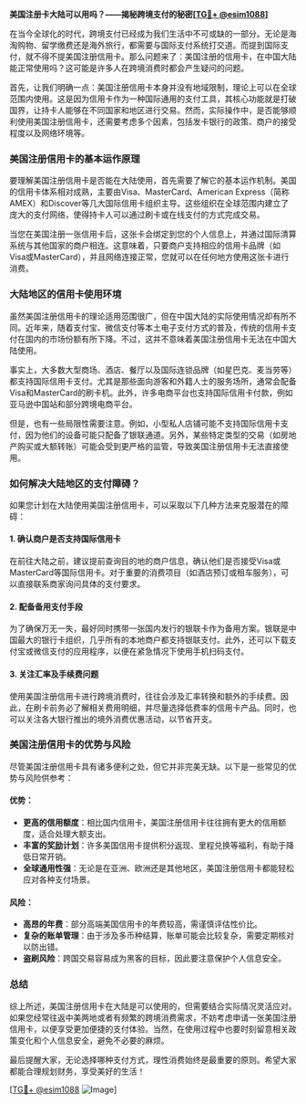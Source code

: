 **美国注册卡大陆可以用吗？——揭秘跨境支付的秘密[[TG💪+ @esim1088](https://t.me/s/esim1088)]**

在当今全球化的时代，跨境支付已经成为我们生活中不可或缺的一部分。无论是海淘购物、留学缴费还是海外旅行，都需要与国际支付系统打交道。而提到国际支付，就不得不提美国注册信用卡。那么问题来了：美国注册的信用卡，在中国大陆能正常使用吗？这可能是许多人在跨境消费时都会产生疑问的问题。

首先，让我们明确一点：美国注册信用卡本身并没有地域限制，理论上可以在全球范围内使用。这是因为信用卡作为一种国际通用的支付工具，其核心功能就是打破国界，让持卡人能够在不同国家和地区进行交易。然而，实际操作中，是否能够顺利使用美国注册信用卡，还需要考虑多个因素，包括发卡银行的政策、商户的接受程度以及网络环境等。

### 美国注册信用卡的基本运作原理

要理解美国注册信用卡是否能在大陆使用，首先需要了解它的基本运作机制。美国的信用卡体系相对成熟，主要由Visa、MasterCard、American Express（简称AMEX）和Discover等几大国际信用卡组织主导。这些组织在全球范围内建立了庞大的支付网络，使得持卡人可以通过刷卡或在线支付的方式完成交易。

当您在美国注册一张信用卡后，这张卡会绑定到您的个人信息上，并通过国际清算系统与其他国家的商户相连。这意味着，只要商户支持相应的信用卡品牌（如Visa或MasterCard），并且网络连接正常，您就可以在任何地方使用这张卡进行消费。

### 大陆地区的信用卡使用环境

虽然美国注册信用卡的理论适用范围很广，但在中国大陆的实际使用情况却有所不同。近年来，随着支付宝、微信支付等本土电子支付方式的普及，传统的信用卡支付在国内的市场份额有所下降。不过，这并不意味着美国注册信用卡无法在中国大陆使用。

事实上，大多数大型商场、酒店、餐厅以及国际连锁品牌（如星巴克、麦当劳等）都支持国际信用卡支付。尤其是那些面向游客和外籍人士的服务场所，通常会配备Visa和MasterCard的刷卡机。此外，许多电商平台也支持国际信用卡付款，例如亚马逊中国站和部分跨境电商平台。

但是，也有一些局限性需要注意。例如，小型私人店铺可能不支持国际信用卡支付，因为他们的设备可能只配备了银联通道。另外，某些特定类型的交易（如房地产购买或大额转账）可能会受到更严格的监管，导致美国注册信用卡无法直接使用。

### 如何解决大陆地区的支付障碍？

如果您计划在大陆使用美国注册信用卡，可以采取以下几种方法来克服潜在的障碍：

#### 1. 确认商户是否支持国际信用卡

在前往大陆之前，建议提前查询目的地的商户信息，确认他们是否接受Visa或MasterCard等国际信用卡。对于重要的消费项目（如酒店预订或租车服务），可以直接联系商家询问具体的支付要求。

#### 2. 配备备用支付手段

为了确保万无一失，最好同时携带一张国内发行的银联卡作为备用方案。银联是中国最大的银行卡组织，几乎所有的本地商户都支持银联支付。此外，还可以下载支付宝或微信支付的应用程序，以便在紧急情况下使用手机扫码支付。

#### 3. 关注汇率及手续费问题

使用美国注册信用卡进行跨境消费时，往往会涉及汇率转换和额外的手续费。因此，在刷卡前务必了解相关费用明细，并尽量选择低费率的信用卡产品。同时，也可以关注各大银行推出的境外消费优惠活动，以节省开支。

### 美国注册信用卡的优势与风险

尽管美国注册信用卡具有诸多便利之处，但它并非完美无缺。以下是一些常见的优势与风险供参考：

#### 优势：
- **更高的信用额度**：相比国内信用卡，美国注册信用卡往往拥有更大的信用额度，适合处理大额支出。
- **丰富的奖励计划**：许多美国信用卡提供积分返现、里程兑换等福利，有助于降低日常开销。
- **全球通用性强**：无论是在亚洲、欧洲还是其他地区，美国注册信用卡都能轻松应对各种支付场景。

#### 风险：
- **高昂的年费**：部分高端美国信用卡的年费较高，需谨慎评估性价比。
- **复杂的账单管理**：由于涉及多币种结算，账单可能会比较复杂，需要定期核对以防出错。
- **盗刷风险**：跨国交易容易成为黑客的目标，因此要注意保护个人信息安全。

### 总结

综上所述，美国注册信用卡在大陆是可以使用的，但需要结合实际情况灵活应对。如果您经常往返中美两地或者有频繁的跨境消费需求，不妨考虑申请一张美国注册信用卡，以便享受更加便捷的支付体验。当然，在使用过程中也要时刻留意相关政策变化和个人信息安全，避免不必要的麻烦。

最后提醒大家，无论选择哪种支付方式，理性消费始终是最重要的原则。希望大家都能合理规划财务，享受美好的生活！

[[TG💪+ @esim1088](https://t.me/s/esim1088) ![Image](https://i.postimg.cc/4NQfJmqS/Snipaste-2025-05-13-00-14-12.png)]
